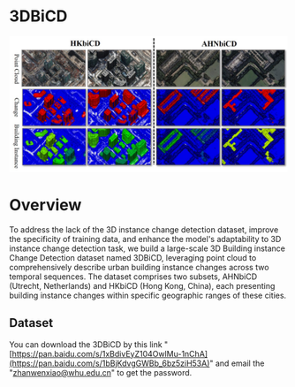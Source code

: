 # 3DBiCD
<p align="center">
   <img src="Dataset_show.jpg" >      
</p>

# Overview
To address the lack of the 3D instance change detection dataset, improve the specificity of training data, and enhance the model's adaptability to 3D instance change detection task, we build a large-scale 3D Building instance Change Detection dataset named 3DBiCD, leveraging point cloud to comprehensively describe urban building instance changes across two temporal sequences. The dataset comprises two subsets, AHNbiCD (Utrecht, Netherlands) and HKbiCD (Hong Kong, China), each presenting building instance changes within specific geographic ranges of these cities.

## Dataset
You can download the 3DBiCD by this link "[https://pan.baidu.com/s/1xBdivEyZ104OwlMu-1nChA](https://pan.baidu.com/s/1bBjKdvgGWBb_6bz5ziH53A)" and email the "zhanwenxiao@whu.edu.cn" to get the password.
